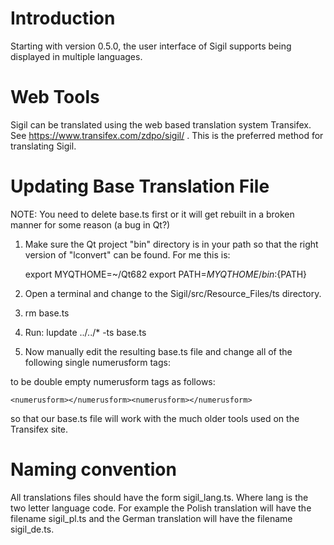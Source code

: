 Introduction
============

Starting with version 0.5.0, the user interface of Sigil supports being
displayed in multiple languages.


Web Tools
=========

Sigil can be translated using the web based translation system Transifex. See
https://www.transifex.com/zdpo/sigil/ . This is the preferred method for
translating Sigil.


Updating Base Translation File
==============================

NOTE: You need to delete base.ts first or it will get rebuilt in a broken 
manner for some reason (a bug in Qt?)

1. Make sure the Qt project "bin" directory is in your path so that
the right version of "lconvert" can be found. For me this is:

   export MYQTHOME=~/Qt682
   export PATH=${MYQTHOME}/bin:${PATH}

2. Open a terminal and change to the Sigil/src/Resource_Files/ts directory.

3. rm base.ts

4. Run:
    lupdate ../../* -ts base.ts

5. Now manually edit the resulting base.ts file and change all of the 
following single numerusform tags:

    <numerusform></numerusform>

to be double empty numerusform tags as follows:

    <numerusform></numerusform><numerusform></numerusform>

so that our base.ts file will work with the much older tools used
on the Transifex site.



Naming convention
=================

All translations files should have the form sigil_lang.ts. Where lang is the
two letter language code. For example the Polish translation will have the
filename sigil_pl.ts and the German translation will have the filename
sigil_de.ts.
